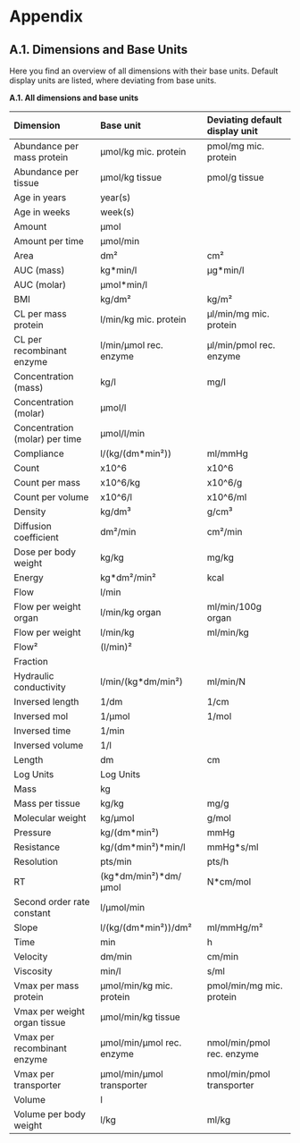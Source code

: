 # Appendix

## A.1. Dimensions and Base Units

Here you find an overview of all dimensions with their base units. Default display units are listed, where deviating from base units.

**A.1. All dimensions and base units**

| Dimension | Base unit | Deviating default display unit |
| :--- | :--- | :--- |
| Abundance per mass protein | µmol/kg mic. protein | pmol/mg mic. protein |
| Abundance per tissue | µmol/kg tissue | pmol/g tissue |
| Age in years | year\(s\) |  |
| Age in weeks | week\(s\) |  |
| Amount | µmol |  |
| Amount per time | µmol/min |  |
| Area | dm² | cm² |
| AUC \(mass\) | kg\*min/l | µg\*min/l |
| AUC \(molar\) | µmol\*min/l |  |
| BMI | kg/dm² | kg/m² |
| CL per mass protein | l/min/kg mic. protein | µl/min/mg mic. protein |
| CL per recombinant enzyme | l/min/µmol rec. enzyme | µl/min/pmol rec. enzyme |
| Concentration \(mass\) | kg/l | mg/l |
| Concentration \(molar\) | µmol/l |  |
| Concentration \(molar\) per time | µmol/l/min |  |
| Compliance | l/\(kg/\(dm\*min²\)\) | ml/mmHg |
| Count | x10^6 | x10^6 |
| Count per mass | x10^6/kg | x10^6/g |
| Count per volume | x10^6/l | x10^6/ml |
| Density | kg/dm³ | g/cm³ |
| Diffusion coefficient | dm²/min | cm²/min |
| Dose per body weight | kg/kg | mg/kg |
| Energy | kg\*dm²/min² | kcal |
| Flow | l/min |  |
| Flow per weight organ | l/min/kg organ | ml/min/100g organ |
| Flow per weight | l/min/kg | ml/min/kg |
| Flow² | \(l/min\)² |  |
| Fraction |  |  |
| Hydraulic conductivity | l/min/\(kg\*dm/min²\) | ml/min/N |
| Inversed length | 1/dm | 1/cm |
| Inversed mol | 1/µmol | 1/mol |
| Inversed time | 1/min |  |
| Inversed volume | 1/l |  |
| Length | dm | cm |
| Log Units | Log Units |  |
| Mass | kg |  |
| Mass per tissue | kg/kg | mg/g |
| Molecular weight | kg/µmol | g/mol |
| Pressure | kg/\(dm\*min²\) | mmHg |
| Resistance | kg/\(dm\*min²\)\*min/l | mmHg\*s/ml |
| Resolution | pts/min | pts/h |
| RT | \(kg\*dm/min²\)\*dm/µmol | N\*cm/mol |
| Second order rate constant | l/µmol/min |  |
| Slope | l/\(kg/\(dm\*min²\)\)/dm² | ml/mmHg/m² |
| Time | min | h |
| Velocity | dm/min | cm/min |
| Viscosity | min/l | s/ml |
| Vmax per mass protein | µmol/min/kg mic. protein | pmol/min/mg mic. protein |
| Vmax per weight organ tissue | µmol/min/kg tissue |  |
| Vmax per recombinant enzyme | µmol/min/µmol rec. enzyme | nmol/min/pmol rec. enzyme |
| Vmax per transporter | µmol/min/µmol transporter | nmol/min/pmol transporter |
| Volume | l |  |
| Volume per body weight | l/kg | ml/kg |

